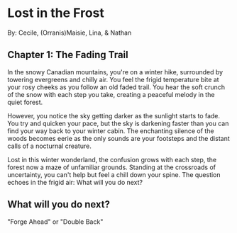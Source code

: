 # Lost in the Frost

By: Cecile, (Orranis)Maisie, Lina, & Nathan

## Chapter 1: The Fading Trail


In the snowy Canadian mountains, you're on a winter hike, surrounded by towering evergreens and chilly air. You feel the frigid temperature bite at your rosy cheeks as you follow an old faded trail. You hear the soft crunch of the snow with each step you take, creating a peaceful melody in the quiet forest.

However, you notice the sky getting darker as the sunlight starts to fade. You try and quicken your pace, but the sky is darkening faster than you can find your way back to your winter cabin. The enchanting silence of the woods becomes eerie as the only sounds are your footsteps and the distant calls of a nocturnal creature.

Lost in this winter wonderland, the confusion grows with each step, the forest now a maze of unfamiliar grounds. Standing at the crossroads of uncertainty, you can't help but feel a chill down your spine. The question echoes in the frigid air: What will you do next?


## What will you do next?

"Forge Ahead" or "Double Back"


